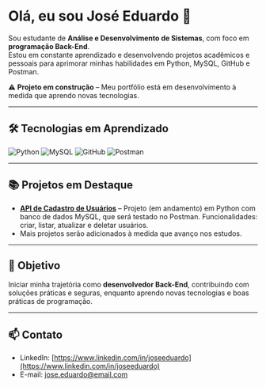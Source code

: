 # Olá, eu sou José Eduardo 👋

Sou estudante de **Análise e Desenvolvimento de Sistemas**, com foco em **programação Back-End**.  
Estou em constante aprendizado e desenvolvendo projetos acadêmicos e pessoais para aprimorar minhas habilidades em Python, MySQL, GitHub e Postman.  

⚠️ **Projeto em construção** – Meu portfólio está em desenvolvimento à medida que aprendo novas tecnologias.

---

## 🛠 Tecnologias em Aprendizado

![Python](https://img.shields.io/badge/Python-3776AB?style=flat&logo=python&logoColor=white)
![MySQL](https://img.shields.io/badge/MySQL-4479A1?style=flat&logo=mysql&logoColor=white)
![GitHub](https://img.shields.io/badge/GitHub-181717?style=flat&logo=github&logoColor=white)
![Postman](https://img.shields.io/badge/Postman-FF6C37?style=flat&logo=postman&logoColor=white)

---

## 📚 Projetos em Destaque

- **[API de Cadastro de Usuários](https://github.com/seu-usuario/api-cadastro)** – Projeto (em andamento) em Python com banco de dados MySQL, que será testado no Postman. Funcionalidades: criar, listar, atualizar e deletar usuários.  
- Mais projetos serão adicionados à medida que avanço nos estudos.

---

## 🚀 Objetivo

Iniciar minha trajetória como **desenvolvedor Back-End**, contribuindo com soluções práticas e seguras, enquanto aprendo novas tecnologias e boas práticas de programação.

---

## 📫 Contato

- LinkedIn: [https://www.linkedin.com/in/joseeduardo](https://www.linkedin.com/in/joseeduardo)  
- E-mail: jose.eduardo@email.com


